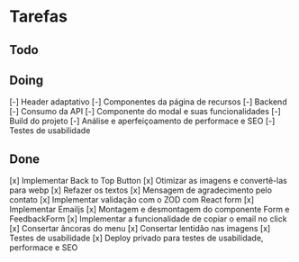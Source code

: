 # Tarefas

## Todo

## Doing

[-] Header adaptativo
[-] Componentes da página de recursos
[-] Backend
[-] Consumo da API
[-] Componente do modal e suas funcionalidades
[-] Build do projeto
[-] Análise e aperfeiçoamento de performace e SEO
[-] Testes de usabilidade

## Done

[x] Implementar Back to Top Button
[x] Otimizar as imagens e convertê-las para webp
[x] Refazer os textos
[x] Mensagem de agradecimento pelo contato
[x] Implementar validação com o ZOD com React form
[x] Implementar Emailjs
[x] Montagem e desmontagem do componente Form e FeedbackForm
[x] Implementar a funcionalidade de copiar o email no click
[x] Consertar âncoras do menu
[x] Consertar lentidão nas imagens
[x] Testes de usabilidade
[x] Deploy privado para testes de usabilidade, performace e SEO
